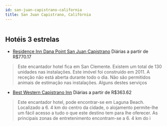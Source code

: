 ```yaml
---
id: san-juan-capistrano-california
title: San Juan Capistrano, Califórnia
---
```


<center><img src="http://photos.hotelbeds.com/giata/25/252780/252780a_hb_a_050.jpg" alt="" /></center>


## Hotéis 3 estrelas

-    [Residence Inn Dana Point San Juan Capistrano](https://www.hurb.com/hoteis/san-juan-capistrano/residence-inn-dana-point-san-juan-capistrano-JNP-JP085192?cmp=18055) Diárias a partir de R$770.17
   > Este encantador hotel fica em San Clemente. Existem um total de 130 unidades nas instalações. Este imóvel foi construído em 2011. A receção não está aberta durante todo o dia. Não são permitidos animais de estimação nas instalações. Alguns destes serviços
-    [Best Western Capistrano Inn](https://www.hurb.com/hoteis/san-juan-capistrano/best-western-capistrano-inn-JNP-JP236855?cmp=18055) Diárias a partir de R$363.62
   > Este encantador hotel, pode encontrar-se em Laguna Beach. Localizado a 6. 4 km do centro da cidade, o alojamento permite-lhe um fácil acesso a tudo o que este destino tem para lhe oferecer. As principais zonas de entretenimento encontram-se a 6. 4 km do i
